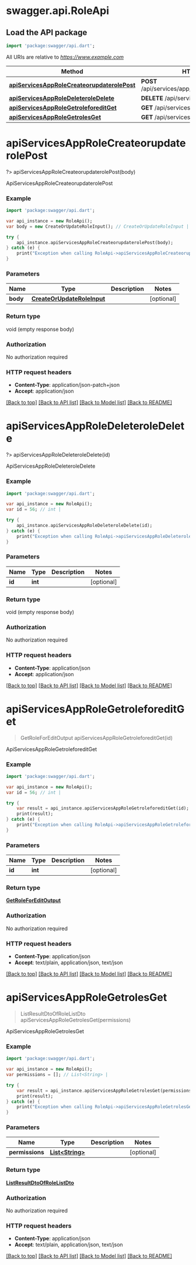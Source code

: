 # swagger.api.RoleApi

## Load the API package
```dart
import 'package:swagger/api.dart';
```

All URIs are relative to *https://www.example.com*

Method | HTTP request | Description
------------- | ------------- | -------------
[**apiServicesAppRoleCreateorupdaterolePost**](RoleApi.md#apiServicesAppRoleCreateorupdaterolePost) | **POST** /api/services/app/Role/CreateOrUpdateRole | ApiServicesAppRoleCreateorupdaterolePost
[**apiServicesAppRoleDeleteroleDelete**](RoleApi.md#apiServicesAppRoleDeleteroleDelete) | **DELETE** /api/services/app/Role/DeleteRole | ApiServicesAppRoleDeleteroleDelete
[**apiServicesAppRoleGetroleforeditGet**](RoleApi.md#apiServicesAppRoleGetroleforeditGet) | **GET** /api/services/app/Role/GetRoleForEdit | ApiServicesAppRoleGetroleforeditGet
[**apiServicesAppRoleGetrolesGet**](RoleApi.md#apiServicesAppRoleGetrolesGet) | **GET** /api/services/app/Role/GetRoles | ApiServicesAppRoleGetrolesGet


# **apiServicesAppRoleCreateorupdaterolePost**
?> apiServicesAppRoleCreateorupdaterolePost(body)

ApiServicesAppRoleCreateorupdaterolePost



### Example 
```dart
import 'package:swagger/api.dart';

var api_instance = new RoleApi();
var body = new CreateOrUpdateRoleInput(); // CreateOrUpdateRoleInput | 

try { 
    api_instance.apiServicesAppRoleCreateorupdaterolePost(body);
} catch (e) {
    print("Exception when calling RoleApi->apiServicesAppRoleCreateorupdaterolePost: $e\n");
}
```

### Parameters

Name | Type | Description  | Notes
------------- | ------------- | ------------- | -------------
 **body** | [**CreateOrUpdateRoleInput**](CreateOrUpdateRoleInput.md)|  | [optional] 

### Return type

void (empty response body)

### Authorization

No authorization required

### HTTP request headers

 - **Content-Type**: application/json-patch+json
 - **Accept**: application/json

[[Back to top]](#) [[Back to API list]](../README.md#documentation-for-api-endpoints) [[Back to Model list]](../README.md#documentation-for-models) [[Back to README]](../README.md)

# **apiServicesAppRoleDeleteroleDelete**
?> apiServicesAppRoleDeleteroleDelete(id)

ApiServicesAppRoleDeleteroleDelete



### Example 
```dart
import 'package:swagger/api.dart';

var api_instance = new RoleApi();
var id = 56; // int | 

try { 
    api_instance.apiServicesAppRoleDeleteroleDelete(id);
} catch (e) {
    print("Exception when calling RoleApi->apiServicesAppRoleDeleteroleDelete: $e\n");
}
```

### Parameters

Name | Type | Description  | Notes
------------- | ------------- | ------------- | -------------
 **id** | **int**|  | [optional] 

### Return type

void (empty response body)

### Authorization

No authorization required

### HTTP request headers

 - **Content-Type**: application/json
 - **Accept**: application/json

[[Back to top]](#) [[Back to API list]](../README.md#documentation-for-api-endpoints) [[Back to Model list]](../README.md#documentation-for-models) [[Back to README]](../README.md)

# **apiServicesAppRoleGetroleforeditGet**
> GetRoleForEditOutput apiServicesAppRoleGetroleforeditGet(id)

ApiServicesAppRoleGetroleforeditGet



### Example 
```dart
import 'package:swagger/api.dart';

var api_instance = new RoleApi();
var id = 56; // int | 

try { 
    var result = api_instance.apiServicesAppRoleGetroleforeditGet(id);
    print(result);
} catch (e) {
    print("Exception when calling RoleApi->apiServicesAppRoleGetroleforeditGet: $e\n");
}
```

### Parameters

Name | Type | Description  | Notes
------------- | ------------- | ------------- | -------------
 **id** | **int**|  | [optional] 

### Return type

[**GetRoleForEditOutput**](GetRoleForEditOutput.md)

### Authorization

No authorization required

### HTTP request headers

 - **Content-Type**: application/json
 - **Accept**: text/plain, application/json, text/json

[[Back to top]](#) [[Back to API list]](../README.md#documentation-for-api-endpoints) [[Back to Model list]](../README.md#documentation-for-models) [[Back to README]](../README.md)

# **apiServicesAppRoleGetrolesGet**
> ListResultDtoOfRoleListDto apiServicesAppRoleGetrolesGet(permissions)

ApiServicesAppRoleGetrolesGet



### Example 
```dart
import 'package:swagger/api.dart';

var api_instance = new RoleApi();
var permissions = []; // List<String> | 

try { 
    var result = api_instance.apiServicesAppRoleGetrolesGet(permissions);
    print(result);
} catch (e) {
    print("Exception when calling RoleApi->apiServicesAppRoleGetrolesGet: $e\n");
}
```

### Parameters

Name | Type | Description  | Notes
------------- | ------------- | ------------- | -------------
 **permissions** | [**List&lt;String&gt;**](String.md)|  | [optional] 

### Return type

[**ListResultDtoOfRoleListDto**](ListResultDtoOfRoleListDto.md)

### Authorization

No authorization required

### HTTP request headers

 - **Content-Type**: application/json
 - **Accept**: text/plain, application/json, text/json

[[Back to top]](#) [[Back to API list]](../README.md#documentation-for-api-endpoints) [[Back to Model list]](../README.md#documentation-for-models) [[Back to README]](../README.md)

